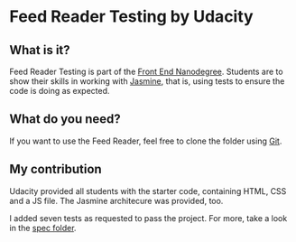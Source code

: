 # Feed Reader Testing by Udacity

## What is it?

Feed Reader Testing is part of the [Front End Nanodegree](https://de.udacity.com/course/front-end-web-developer-nanodegree--nd001). Students are to show their skills in working with [Jasmine](https://jasmine.github.io/), that is, using tests to ensure the code is doing as expected.

## What do you need?

If you want to use the Feed Reader, feel free to clone the folder using [Git](https://github.com/bnlchris/frontend-nanodegree-feedreader.git).

## My contribution

Udacity provided all students with the starter code, containing HTML, CSS and a JS file. The Jasmine architecure was provided, too.

I added seven tests as requested to pass the project. For more, take a look in the [spec folder](https://github.com/bnlchris/frontend-nanodegree-feedreader/tree/master/jasmine/spec).

